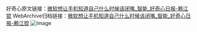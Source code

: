 好奇心原文链接：[微软想让手机知道自己什么时候该闭嘴_智能_好奇心日报-赖江锟](https://www.qdaily.com/articles/5478.html)
WebArchive归档链接：[微软想让手机知道自己什么时候该闭嘴_智能_好奇心日报-赖江锟](http://web.archive.org/web/20190623164843/https://www.qdaily.com/articles/5478.html)
![image](http://ww3.sinaimg.cn/large/007d5XDply1g3whgx3bxej30u030pttc)